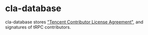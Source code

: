 # cla-database

cla-database stores ["Tencent Contributor License Agreement"](Tencent-Contributor-License-Agreement.md), and signatures of tRPC contributors.